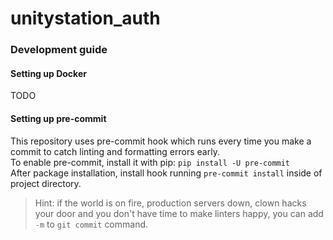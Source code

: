 # unitystation_auth

### Development guide
#### Setting up Docker
TODO

#### Setting up pre-commit
This repository uses pre-commit hook which runs every time you make a commit to catch linting and formatting errors early.  
To enable pre-commit, install it with pip: `pip install -U pre-commit`  
After package installation, install hook running `pre-commit install` inside of project directory.
> Hint: if the world is on fire, production servers down, clown hacks your door and you don't have time to make linters happy, you can add `-m` to `git commit` command.

